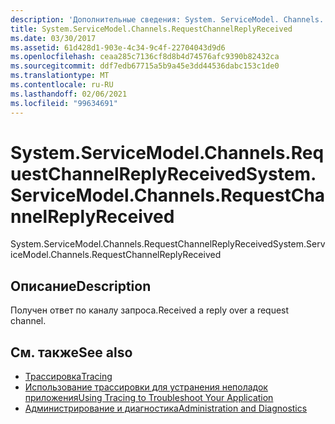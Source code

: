 ```yaml
---
description: 'Дополнительные сведения: System. ServiceModel. Channels. Рекуестчаннелреплирецеивед'
title: System.ServiceModel.Channels.RequestChannelReplyReceived
ms.date: 03/30/2017
ms.assetid: 61d428d1-903e-4c34-9c4f-22704043d9d6
ms.openlocfilehash: ceaa285c7136cf8d8b4d74576afc9390b82432ca
ms.sourcegitcommit: ddf7edb67715a5b9a45e3dd44536dabc153c1de0
ms.translationtype: MT
ms.contentlocale: ru-RU
ms.lasthandoff: 02/06/2021
ms.locfileid: "99634691"
---
```

# <a name="systemservicemodelchannelsrequestchannelreplyreceived"></a><span data-ttu-id="0941f-103">System.ServiceModel.Channels.RequestChannelReplyReceived</span><span class="sxs-lookup"><span data-stu-id="0941f-103">System.ServiceModel.Channels.RequestChannelReplyReceived</span></span>

<span data-ttu-id="0941f-104">System.ServiceModel.Channels.RequestChannelReplyReceived</span><span class="sxs-lookup"><span data-stu-id="0941f-104">System.ServiceModel.Channels.RequestChannelReplyReceived</span></span>  
  
## <a name="description"></a><span data-ttu-id="0941f-105">Описание</span><span class="sxs-lookup"><span data-stu-id="0941f-105">Description</span></span>  

 <span data-ttu-id="0941f-106">Получен ответ по каналу запроса.</span><span class="sxs-lookup"><span data-stu-id="0941f-106">Received a reply over a request channel.</span></span>  
  
## <a name="see-also"></a><span data-ttu-id="0941f-107">См. также</span><span class="sxs-lookup"><span data-stu-id="0941f-107">See also</span></span>

- [<span data-ttu-id="0941f-108">Трассировка</span><span class="sxs-lookup"><span data-stu-id="0941f-108">Tracing</span></span>](index.md)
- [<span data-ttu-id="0941f-109">Использование трассировки для устранения неполадок приложения</span><span class="sxs-lookup"><span data-stu-id="0941f-109">Using Tracing to Troubleshoot Your Application</span></span>](using-tracing-to-troubleshoot-your-application.md)
- [<span data-ttu-id="0941f-110">Администрирование и диагностика</span><span class="sxs-lookup"><span data-stu-id="0941f-110">Administration and Diagnostics</span></span>](../index.md)
